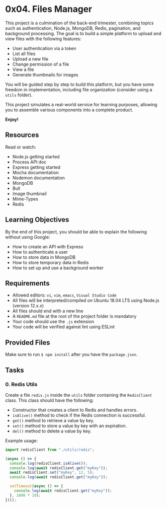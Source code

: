 # 0x04. Files Manager

This project is a culmination of the back-end trimester, combining topics such as authentication, Node.js, MongoDB, Redis, pagination, and background processing. The goal is to build a simple platform to upload and view files with the following features:

- User authentication via a token
- List all files
- Upload a new file
- Change permission of a file
- View a file
- Generate thumbnails for images

You will be guided step by step to build this platform, but you have some freedom in implementation, including file organization (consider using a `utils` folder).

This project simulates a real-world service for learning purposes, allowing you to assemble various components into a complete product.

**Enjoy!**

## Resources

Read or watch:

- Node.js getting started
- Process API doc
- Express getting started
- Mocha documentation
- Nodemon documentation
- MongoDB
- Bull
- Image thumbnail
- Mime-Types
- Redis

## Learning Objectives

By the end of this project, you should be able to explain the following without using Google:

- How to create an API with Express
- How to authenticate a user
- How to store data in MongoDB
- How to store temporary data in Redis
- How to set up and use a background worker

## Requirements

- Allowed editors: `vi`, `vim`, `emacs`, `Visual Studio Code`
- All files will be interpreted/compiled on Ubuntu 18.04 LTS using Node.js (version 12.x.x)
- All files should end with a new line
- A `README.md` file at the root of the project folder is mandatory
- Your code should use the `.js` extension
- Your code will be verified against lint using ESLint

## Provided Files

Make sure to run `$ npm install` after you have the `package.json`.

## Tasks

### 0. Redis Utils

Create a file `redis.js` inside the `utils` folder containing the `RedisClient` class. This class should have the following:

- Constructor that creates a client to Redis and handles errors.
- `isAlive()` method to check if the Redis connection is successful.
- `get()` method to retrieve a value by key.
- `set()` method to store a value by key with an expiration.
- `del()` method to delete a value by key.

Example usage:

```javascript
import redisClient from "./utils/redis";

(async () => {
  console.log(redisClient.isAlive());
  console.log(await redisClient.get("myKey"));
  await redisClient.set("myKey", 12, 5);
  console.log(await redisClient.get("myKey"));

  setTimeout(async () => {
    console.log(await redisClient.get("myKey"));
  }, 1000 * 10);
})();
```
